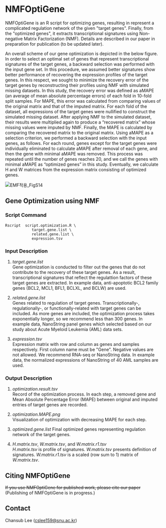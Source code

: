 # NMFOptiGene

NMFOptiGene is an R script for optimizing genes, resulting in represent a complicated regulation network of the given "target genes". Finally, from the "optimized genes", it extracts transcriptional signatures using Non-negative Matrix Factorization (NMF). Details are described  in our paper in preparation for publication (to be updated later).

An overall scheme of our gene optimization is depicted in the below figure. In order to select an optimal set of genes that represent transcriptional signatures of the target genes, a backward selection was performed with the input gene set. In this procedure, we assumed better signatures show better performance of recovering the expression profiles of the target genes.  In this respect, we sought to minimize the recovery error of the target genes by reconstructing their profiles using NMF with simulated missing datasets. In this study, the recovery error was defined as aMAPE (an average of mean absolute percentage errors) of each fold in 10-fold split samples. For MAPE, this error was calculated from comparing values of the original matrix and that of the imputed matrix. For each fold of the dataset, all expressions of the target genes were nullified to construct the simulated missing dataset.  After applying NMF to the simulated dataset, their results were multiplied again to produce a “recovered matrix” whose missing values were imputed by NMF. Finally, the MAPE is calculated by comparing the recovered matrix to the original matrix. Using aMAPE as a selection criterion, we performed a backward selection with the input genes, as follows. For each round, genes except for the target genes were individually eliminated to calculate aMAPE after removal of each gene, and then the gene with minimal aMAPE was removed. This process was repeated until the number of genes reaches 20, and we call the genes with minimal aMAPE as “optimized genes” in this study. Eventually, we calculate H and W matrices from the expression matrix consisting of optimized genes.

![EMF적용_FigS14](https://user-images.githubusercontent.com/70630535/106703046-c71b9580-662c-11eb-8226-db2a75e20414.jpg)




## Gene Optimization using NMF

### Script Command
```       
Rscript  script.optimization.R \
            target.gene.list \
            related.gene.list \
            expression.tsv 

```
      
### Input Description
1. *target.gene.list*   
Gene optimization is conducted to filter out the genes that do not contribute to the recovery of these target genes. As a result, transcriptional signatures that reflect the regulattion factors of these target genes are extracted. In example data, anti-apoptotic BCL2 family genes (BCL2, MCL1, BFL1,  BCLXL, and BCLW) are used. 

2. *related.gene.list*   
Genes related to regulation of target genes. Transcriptionally-, regulationally-, or functionally-related with target genes can be included. As more genes are included, the optimization process takes exponentially longer, so we recommend less than 300 genes. In example data, NanoString panel genes which selected based on our study about Acute Myeloid Leukemia (AML) data sets.

3. *expression.tsv*   
Expression matrix with row and column as genes and samples respectively. First column name must be "Gene". Negative values are not allowed. We recommend RNA-seq or NanoString data. In example data, the normalized expressions of NanoString of 40 AML samples are used.

### Output Description
1. *optimization.result.tsv*   
Record of the optimization process. In each step, a removed gene and Mean Absolute Percentage Error (MAPE) between original and imputed entries of target genes are recorded.

2. *optimization.MAPE.png*   
Visualization of optimization with decreasing MAPE for each step.

3. *optimized.gene.list*
Final optimized genes representing regulation network of the target genes.

4. *H.matrix.tsv*, *W.matrix.tsv*, and *W.matrix.r1.tsv*   
*H.matrix.tsv* is profile of signatures. *W.matrix.tsv* presents definition of signatures. *W.matrix.r1.tsv* is a scaled (row sum to 1) matrix of *W.matrix.tsv*.



## Citing NMFOptiGene
~~If you use NMFOptiGene for published work, please cite our paper~~   
(Publishing of NMFOptiGene is in progress.)

## Contact
Chansub Lee (cslee159@snu.ac.kr)





